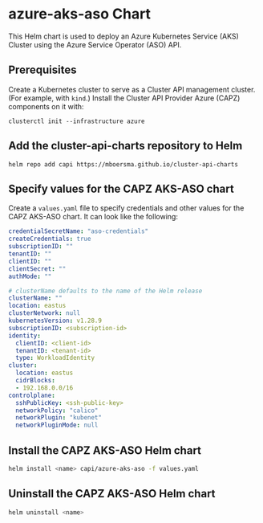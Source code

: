 # azure-aks-aso Chart

This Helm chart is used to deploy an Azure Kubernetes Service (AKS) Cluster using the Azure Service Operator (ASO) API.

## Prerequisites

Create a Kubernetes cluster to serve as a Cluster API management cluster. (For example, with `kind`.) Install the Cluster API Provider Azure (CAPZ) components on it with:

```shell
clusterctl init --infrastructure azure
```

## Add the cluster-api-charts repository to Helm

```shell
helm repo add capi https://mboersma.github.io/cluster-api-charts
```

## Specify values for the CAPZ AKS-ASO chart

Create a `values.yaml` file to specify credentials and other values for the CAPZ AKS-ASO chart. It can look like the following:

```yaml
credentialSecretName: "aso-credentials"
createCredentials: true
subscriptionID: ""
tenantID: ""
clientID: ""
clientSecret: ""
authMode: ""

# clusterName defaults to the name of the Helm release
clusterName: ""
location: eastus
clusterNetwork: null
kubernetesVersion: v1.28.9
subscriptionID: <subscription-id>
identity:
  clientID: <client-id>
  tenantID: <tenant-id>
  type: WorkloadIdentity
cluster:
  location: eastus
  cidrBlocks:
  - 192.168.0.0/16
controlplane:
  sshPublicKey: <ssh-public-key>
  networkPolicy: "calico"
  networkPlugin: "kubenet"
  networkPluginMode: null
```

## Install the CAPZ AKS-ASO Helm chart

```bash
helm install <name> capi/azure-aks-aso -f values.yaml
```

## Uninstall the CAPZ AKS-ASO Helm chart

```bash
helm uninstall <name>
```
